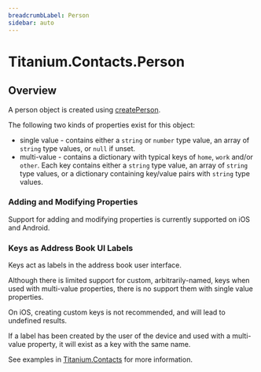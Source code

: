 ```yaml
---
breadcrumbLabel: Person
sidebar: auto
---
```


# Titanium.Contacts.Person

<ProxySummary/>

## Overview

A person object is created using [createPerson](Titanium.Contacts.createPerson).

The following two kinds of properties exist for this object:

* single value - contains either a `string` or `number` type value, an array of `string` type 
values, or `null` if unset.
* multi-value - contains a dictionary with typical keys of `home`, `work` and/or `other`. Each 
key contains either a `string` type value, an array of `string` type values, or a dictionary 
containing key/value pairs with `string` type values.

### Adding and Modifying Properties

Support for adding and modifying properties is currently supported on iOS and Android.

### Keys as Address Book UI Labels

Keys act as labels in the address book user interface.

Although there is limited support for custom, arbitrarily-named, keys when used with multi-value 
properties, there is no support them with single value properties.

On iOS, creating custom keys is not recommended, and will lead to undefined results.

If a label has been created by the user of the device and used with a multi-value property, it 
will exist as a key with the same name.

See examples in [Titanium.Contacts](Titanium.Contacts) for more information.

<ApiDocs/>
